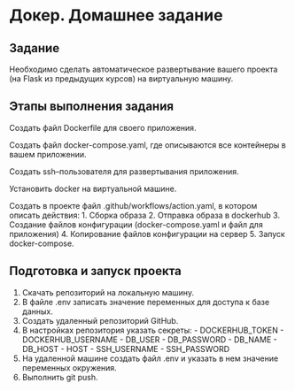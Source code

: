 # Докер. Домашнее задание

## Задание

Необходимо сделать автоматическое развертывание вашего проекта (на Flask из предыдущих курсов) на виртуальную машину.

## Этапы выполнения задания

Создать файл Dockerfile для своего приложения.

Создать файл docker-compose.yaml, где описываются все контейнеры в вашем приложении.

Создать ssh–пользователя для развертывания приложения.

Установить docker на виртуальной машине.

Создать в проекте файл .github/workflows/action.yaml, в котором описать действия:
    1. Сборка образа
    2. Отправка образа в dockerhub
    3. Создание файлов конфигурации (docker-compose.yaml и файл для приложения)
    4. Копирование файлов конфигурации на сервер
    5. Запуск docker-compose.

## Подготовка и запуск проекта


1. Скачать репозиторий на локальную машину.
2. В файле .env записать значение переменных для доступа к базе данных.
3. Создать удаленный репозиторий GitHub.
4. В настройках репозитория указать секреты:
        - DOCKERHUB_TOKEN
        - DOCKERHUB_USERNAME
        - DB_USER
        - DB_PASSWORD
        - DB_NAME
        - DB_HOST
        - HOST
        - SSH_USERNAME
        - SSH_PASSWORD
5. На удаленной машине создать файл .env и указать в нем значение переменных окружения.
6. Выполнить git push.
